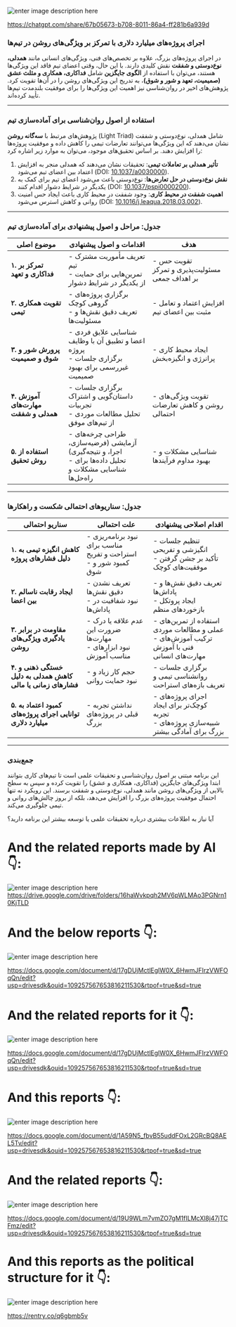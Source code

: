 ![enter image description here](https://i.sstatic.net/zRSDrO5n.jpg)

https://chatgpt.com/share/67b05673-b708-8011-86a4-ff281b6a939d


### اجرای پروژه‌های میلیارد دلاری با تمرکز بر ویژگی‌های روشن در تیم‌ها

در اجرای پروژه‌های بزرگ، علاوه بر تخصص‌های فنی، ویژگی‌های انسانی مانند **همدلی، نوع‌دوستی و شفقت** نقش کلیدی دارند. با این حال، وقتی اعضای تیم فاقد این ویژگی‌ها هستند، می‌توان با استفاده از **الگوی جایگزین** شامل **فداکاری، همکاری و مثلث عشق (صمیمیت، تعهد و شور و شوق)**، به تدریج این ویژگی‌های روشن را در آن‌ها تقویت کرد. پژوهش‌های اخیر در روان‌شناسی نیز اهمیت این ویژگی‌ها را برای موفقیت بلندمدت تیم‌ها تأیید کرده‌اند.

---

### استفاده از اصول روان‌شناسی برای آماده‌سازی تیم

پژوهش‌های مرتبط با **سه‌گانه روشن** (Light Triad) شامل همدلی، نوع‌دوستی و شفقت نشان می‌دهند که این ویژگی‌ها می‌توانند تعارضات تیمی را کاهش داده و موفقیت پروژه‌ها را افزایش دهند. بر اساس تحقیق‌های موجود، می‌توان به موارد زیر اشاره کرد:

1. **تأثیر همدلی بر تعاملات تیمی**: تحقیقات نشان می‌دهند که همدلی منجر به افزایش اعتماد بین اعضای تیم می‌شود (DOI: [10.1037/a0030000](https://doi.org/10.1037/a0030000)).
2. **نقش نوع‌دوستی در حل تعارض‌ها**: نوع‌دوستی باعث می‌شود اعضای تیم برای کمک به یکدیگر در شرایط دشوار اقدام کنند (DOI: [10.1037/pspi0000200](https://doi.org/10.1037/pspi0000200)).
3. **اهمیت شفقت در محیط کاری**: وجود شفقت در محیط کاری باعث ایجاد حس امنیت روانی و کاهش استرس می‌شود (DOI: [10.1016/j.leaqua.2018.03.002](https://doi.org/10.1016/j.leaqua.2018.03.002)).

---

### **جدول: مراحل و اصول پیشنهادی برای آماده‌سازی تیم**

| **موضوع اصلی**                  | **اقدامات و اصول پیشنهادی**                                                                                   | **هدف**                                                                                  |
|----------------------------------|----------------------------------------------------------------------------------------------------------------|------------------------------------------------------------------------------------------|
| **۱. تمرکز بر فداکاری و تعهد**    | - تعریف مأموریت مشترک تیم<br>- تمرین‌هایی برای حمایت از یکدیگر در شرایط دشوار                                  | - تقویت حس مسئولیت‌پذیری و تمرکز بر اهداف جمعی                                           |
| **۲. تقویت همکاری تیمی**         | - برگزاری پروژه‌های گروهی کوچک<br>- تعریف دقیق نقش‌ها و مسئولیت‌ها                                               | - افزایش اعتماد و تعامل مثبت بین اعضای تیم                                              |
| **۳. پرورش شور و شوق و صمیمیت**  | - شناسایی علایق فردی اعضا و تطبیق آن با وظایف پروژه<br>- برگزاری جلسات غیررسمی برای بهبود صمیمیت               | - ایجاد محیط کاری پرانرژی و انگیزه‌بخش                                                  |
| **۴. آموزش مهارت‌های همدلی و شفقت** | - برگزاری جلسات داستان‌گویی و اشتراک تجربیات<br>- تحلیل مطالعات موردی از تیم‌های موفق                        | - تقویت ویژگی‌های روشن و کاهش تعارضات احتمالی                                           |
| **۵. استفاده از روش تحقیق**      | - طراحی چرخه‌های آزمایشی (فرضیه‌سازی، اجرا، و نتیجه‌گیری)<br>- تحلیل داده‌ها برای شناسایی مشکلات و راه‌حل‌ها   | - شناسایی مشکلات و بهبود مداوم فرآیندها                                                 |

---

### **جدول: سناریوهای احتمالی شکست و راهکارها**

| **سناریو احتمالی**                                                                                          | **علت احتمالی**                                                                                   | **اقدام اصلاحی پیشنهادی**                                                                                   |
|-----------------------------------------------------------------------------------------------------------|---------------------------------------------------------------------------------------------------|-------------------------------------------------------------------------------------------------------------|
| **۱. کاهش انگیزه تیمی به دلیل فشارهای پروژه**                                                               | - نبود برنامه‌ریزی مناسب برای استراحت و تفریح<br>- کمبود شور و شوق                                   | - تنظیم جلسات انگیزشی و تفریحی<br>- تأکید بر جشن گرفتن موفقیت‌های کوچک                                     |
| **۲. ایجاد رقابت ناسالم بین اعضا**                                                                          | - تعریف نشدن دقیق نقش‌ها<br>- نبود شفافیت در پاداش‌ها                                              | - تعریف دقیق نقش‌ها و پاداش‌ها<br>- ایجاد پروتکل بازخوردهای منظم                                           |
| **۳. مقاومت در برابر یادگیری ویژگی‌های روشن**                                                               | - عدم علاقه یا درک ضرورت این مهارت‌ها<br>- نبود ابزارهای مناسب آموزش                               | - استفاده از تمرین‌های عملی و مطالعات موردی<br>- ترکیب آموزش‌های فنی با آموزش مهارت‌های انسانی             |
| **۴. خستگی ذهنی و کاهش همدلی به دلیل فشارهای زمانی یا مالی**                                                | - حجم کار زیاد و نبود حمایت روانی                                                                 | - برگزاری جلسات روانشناسی تیمی و تعریف بازه‌های استراحت                                                     |
| **۵. کمبود اعتماد به توانایی اجرای پروژه‌های میلیارد دلاری**                                               | - نداشتن تجربه قبلی در پروژه‌های بزرگ                                                             | - اجرای پروژه‌های کوچک‌تر برای ایجاد تجربه<br>- شبیه‌سازی پروژه‌های بزرگ برای آمادگی بیشتر                 |

---

### جمع‌بندی

این برنامه مبتنی بر اصول روان‌شناسی و تحقیقات علمی است تا تیم‌های کاری بتوانند ابتدا ویژگی‌های جایگزین (فداکاری، همکاری و عشق) را تقویت کرده و سپس به سطح بالایی از ویژگی‌های روشن مانند همدلی، نوع‌دوستی و شفقت برسند. این رویکرد نه تنها احتمال موفقیت پروژه‌های بزرگ را افزایش می‌دهد، بلکه از بروز چالش‌های روانی و تیمی جلوگیری می‌کند.

آیا نیاز به اطلاعات بیشتری درباره تحقیقات علمی یا توسعه بیشتر این برنامه دارید؟

# And the related reports made by AI 👇:

![enter image description here](https://i.sstatic.net/Ddm3i7a4.jpg)
https://drive.google.com/drive/folders/16haWvkpqh2MV6pWLMAo3PGNrn10KjTLD

# And the below reports 👇:
![enter image description here](https://i.sstatic.net/C5jPxork.jpg)

https://docs.google.com/document/d/17gDUjMctlEglW0X_6HwmJFIrzVWFOqQn/edit?usp=drivesdk&ouid=109257567653816211530&rtpof=true&sd=true

# And the related reports for it 👇:
![enter image description here](https://i.sstatic.net/Qsi9dx7n.jpg)

https://docs.google.com/document/d/17gDUjMctlEglW0X_6HwmJFIrzVWFOqQn/edit?usp=drivesdk&ouid=109257567653816211530&rtpof=true&sd=true

  
# And this reports 👇:
![enter image description here](https://i.sstatic.net/ncuueaPN.jpg)
  
 https://docs.google.com/document/d/1A59N5_fbvB55uddFOxL2GRcBQ8AEL5Tv/edit?usp=drivesdk&ouid=109257567653816211530&rtpof=true&sd=true

# And the related reports 👇:

![enter image description here](https://i.sstatic.net/pVBZRVfg.jpg)
  
https://docs.google.com/document/d/19U9WLm7vmZO7gM1fILMcXl8j47jTCFmz/edit?usp=drivesdk&ouid=109257567653816211530&rtpof=true&sd=true

# And this reports as the political structure for it 👇:

![enter image description here](https://i.sstatic.net/oTRzggyA.jpg)



https://rentry.co/q6gbmb5v
